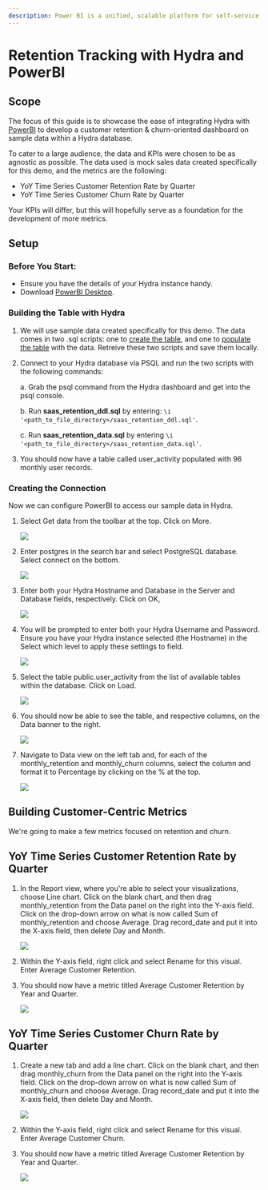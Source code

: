 ```yaml
---
description: Power BI is a unified, scalable platform for self-service and enterprise business intelligence (BI) created and maintained by Microsoft.
---
```


# Retention Tracking with Hydra and PowerBI

## Scope
The focus of this guide is to showcase the ease of integrating Hydra with [PowerBI](https://powerbi.microsoft.com/en-ca/) to develop a customer retention & churn-oriented dashboard on sample data within a Hydra database.

To cater to a large audience, the data and KPIs were chosen to be as agnostic as possible. The data used is mock sales data created specifically for this demo, and the metrics are the following:

* YoY Time Series Customer Retention Rate by Quarter 
* YoY Time Series Customer Churn Rate by Quarter

Your KPIs will differ, but this will hopefully serve as a foundation for the development of more metrics.

## Setup

### Before You Start:
- Ensure you have the details of your Hydra instance handy.
- Download [PowerBI Desktop](https://powerbi.microsoft.com/en-us/desktop/).


### Building the Table with Hydra

1. We will use sample data created specifically for this demo. The data comes in two .sql scripts: one to [create the table](), and one to [populate the table]() with the data. Retreive these two scripts and save them locally.

2. Connect to your Hydra database via PSQL and run the two scripts with the following commands:

	a. Grab the psql command from the Hydra dashboard and get into the psql console.

	b. Run **saas_retention_ddl.sql** by entering: `\i '<path_to_file_directory>/saas_retention_ddl.sql'`.

    c. Run **saas_retention_data.sql** by entering `\i '<path_to_file_directory>/saas_retention_data.sql'`.

3. You should now have a table called user_activity populated with 96 monthly user records.


### Creating the Connection

Now we can configure PowerBI to access our sample data in Hydra.

1. Select Get data from the toolbar at the top. Click on More.

    ![](/.gitbook/assets/.saas-retention-powerbi/get_data_more.png)

2. Enter postgres in the search bar and select PostgreSQL database. Select connect on the bottom.

    ![](/.gitbook/assets/.saas-retention-powerbi/get_data_postgres.png)

3. Enter both your Hydra Hostname and Database in the Server and Database fields, respectively. Click on OK,

    ![](/.gitbook/assets/.saas-retention-powerbi/get_data_hydra_host_db.png)

4. You will be prompted to enter both your Hydra Username and Password. Ensure you have your Hydra instance selected (the Hostname) in the Select which level to apply these settings to field.

	![](/.gitbook/assets/.saas-retention-powerbi/get_data_hydra_username_password.png)

5. Select the table public.user_activity from the list of available tables within the database. Click on Load.

	![](/.gitbook/assets/.saas-retention-powerbi/select_table.png)

6. You should now be able to see the table, and respective columns, on the Data banner to the right.

	![](/.gitbook/assets/.saas-retention-powerbi/data_banner.png)

7. Navigate to Data view on the left tab and, for each of the monthly_retention and monthly_churn columns, select the column and format it to Percentage by clicking on the % at the top.

	![](/.gitbook/assets/.saas-retention-powerbi/format_percentage.png)


## **Building Customer-Centric Metrics**

We're going to make a few metrics focused on retention and churn.


## YoY Time Series Customer Retention Rate by Quarter
1. In the Report view, where you're able to select your visualizations, choose Line chart. Click on the blank chart, and then drag monthly_retention from the Data panel on the right into the Y-axis field. Click on the drop-down arrow on what is now called Sum of monthly_retention and choose Average. Drag record_date and put it into the X-axis field, then delete Day and Month. 

	![](/.gitbook/assets/.saas-retention-powerbi/yoy_time_series_quarter_retention_1.png)

2. Within the Y-axis field, right click and select Rename for this visual. Enter Average Customer Retention.

3. You should now have a metric titled Average Customer Retention by Year and Quarter.

	![](/.gitbook/assets/.saas-retention-powerbi/yoy_time_series_quarter_retention_2.png)

## YoY Time Series Customer Churn Rate by Quarter
1. Create a new tab and add a line chart. Click on the blank chart, and then drag monthly_churn from the Data panel on the right into the Y-axis field. Click on the drop-down arrow on what is now called Sum of monthly_churn and choose Average. Drag record_date and put it into the X-axis field, then delete Day and Month. 

	![](/.gitbook/assets/.saas-retention-powerbi/yoy_time_series_quarter_churn_1.png)

2. Within the Y-axis field, right click and select Rename for this visual. Enter Average Customer Churn.

3. You should now have a metric titled Average Customer Retention by Year and Quarter.

	![](/.gitbook/assets/.saas-retention-powerbi/yoy_time_series_quarter_churn_2.png)